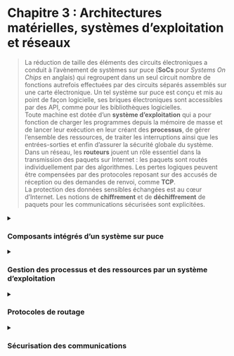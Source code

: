 # Chapitre 3 : Architectures matérielles, systèmes d’exploitation et réseaux
>La réduction de taille des éléments des circuits électroniques a conduit à l’avènement de systèmes sur puce (**SoCs** pour *Systems On Chips* en anglais) qui regroupent dans un seul circuit nombre de fonctions autrefois effectuées par des circuits séparés assemblés sur une carte électronique. Un tel système sur puce est conçu et mis au point de façon logicielle, ses briques électroniques sont accessibles par des API, comme pour les bibliothèques logicielles.  
>Toute machine est dotée d’un **système d’exploitation** qui a pour fonction de charger les programmes depuis la mémoire de masse et de lancer leur exécution en leur créant des **processus**, de gérer l’ensemble des ressources, de traiter les interruptions ainsi que les entrées-sorties et enfin d’assurer la sécurité globale du système.  
>Dans un réseau, les **routeurs** jouent un rôle essentiel dans la transmission des paquets sur Internet : les paquets sont routés individuellement par des algorithmes. Les pertes logiques peuvent être compensées par des protocoles reposant sur des accusés de réception ou des demandes de renvoi, comme **TCP**.  
>La protection des données sensibles échangées est au cœur d’Internet. Les notions de **chiffrement** et de **déchiffrement** de paquets pour les communications sécurisées sont explicitées.  


<details>
  <summary>
    
  ### Composants intégrés d’un système sur puce
  </summary>

  >| Contenu | Capacités attendues |
  >| :-- | :-- |
  >| Composants intégrés d’un système sur puce | - Identifier les principaux composants sur un schéma de circuit et les avantages de leur intégration en termes de vitesse et de consommation | 
</details>



<details>
  <summary>
    
  ### Gestion des processus et des ressources par un système d’exploitation
  </summary>

  >| Contenu | Capacités attendues |
  >| :-- | :-- |
  >| Gestion des processus et des ressources par un système d’exploitation | - Décrire la création d’un processus, l’ordonnancement de plusieurs processus par le système <br>- Mettre en évidence le risque de l’interblocage (*deadlock*) | 
</details>


<details>
  <summary>
    
  ### Protocoles de routage
  </summary>

  >| Contenu | Capacités attendues |
  >| :-- | :-- |
  >| Protocoles de routage | - Identifier, suivant le protocole de routage utilisé, la route empruntée par un paquet | 
</details>


<details>
  <summary>
    
  ### Sécurisation des communications
  </summary>

  >| Contenu | Capacités attendues |
  >| :-- | :-- |
  >| Sécurisation des communications | - Décrire les principes de chiffrement symétrique (clef partagée) et asymétrique (avec clef privée/clef publique) <br>- Décrire l’échange d’une clef symétrique en utilisant un protocole asymétrique pour sécuriser une communication | 
</details>
